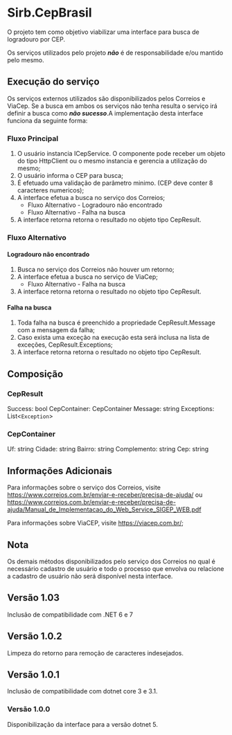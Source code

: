 # Sirb.CepBrasil

O projeto tem como objetivo viabilizar uma interface para busca de logradouro por CEP.

Os serviços utilizados pelo projeto ***não*** é de responsabilidade e/ou mantido pelo mesmo.

## Execução do serviço

Os serviços externos utilizados são disponibilizados pelos Correios e ViaCep. Se a busca em ambos os serviços não tenha
resulta o serviço irá definir a busca como ***não sucesso***.A implementação desta interface funciona da seguinte forma:

### Fluxo Principal

1. O usuário instancia ICepService. O componente pode receber um objeto do tipo HttpClient ou o mesmo instancia e
   gerencia a utilização do mesmo;
1. O usuário informa o CEP para busca;
1. É efetuado uma validação de parâmetro minimo. (CEP deve conter 8 caracteres numericos);
1. A interface efetua a busca no serviço dos Correios;
    * Fluxo Alternativo - Logradouro não encontrado
    * Fluxo Alternativo - Falha na busca
1. A interface retorna retorna o resultado no objeto tipo CepResult.

### Fluxo Alternativo

#### Logradouro não encontrado

1. Busca no serviço dos Correios não houver um retorno;
1. A interface efetua a busca no serviço de ViaCep;
    * Fluxo Alternativo - Falha na busca
1. A interface retorna retorna o resultado no objeto tipo CepResult.

#### Falha na busca

1. Toda falha na busca é preenchido a propriedade CepResult.Message com a mensagem da falha;
1. Caso exista uma exceção na execução esta será inclusa na lista de exceções, CepResult.Exceptions;
1. A interface retorna retorna o resultado no objeto tipo CepResult.

## Composição

### CepResult

Success: bool
CepContainer: CepContainer
Message: string
Exceptions: List<`Exception`>

### CepContainer

Uf: string
Cidade: string
Bairro: string
Complemento: string
Cep: string

## Informações Adicionais

Para informações sobre o serviço dos Correios, visite <https://www.correios.com.br/enviar-e-receber/precisa-de-ajuda/>
ou <https://www.correios.com.br/enviar-e-receber/precisa-de-ajuda/Manual_de_Implementacao_do_Web_Service_SIGEP_WEB.pdf>

Para informações sobre ViaCEP, visite <https://viacep.com.br/>;

## Nota

Os demais métodos disponibilizados pelo serviço dos Correios no qual é necessário cadastro de usuário e todo o processo
que envolva ou relacione a cadastro de usuário não será disponível nesta interface.

## Versão  1.03

Inclusão de compatibilidade com .NET 6 e 7

## Versão 1.0.2

Limpeza do retorno para remoção de caracteres indesejados.

## Versão 1.0.1

Inclusão de compatibilidade com dotnet core 3 e 3.1.

### Versão 1.0.0

Disponibilização da interface para a versão dotnet 5.
